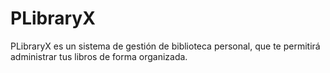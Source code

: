# PLibraryX

PLibraryX es un sistema de gestión de biblioteca personal, que te permitirá administrar tus libros de forma organizada.
